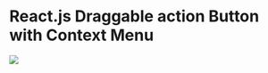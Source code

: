# React.js Draggable action Button with Context Menu

![](https://media.giphy.com/media/pTfRLOLJYzkR9dv1W1/giphy.gif?cid=790b7611eeb5efeca66bdcb54ff4f1b21055192b87351e25&rid=giphy.gif&ct=g)

